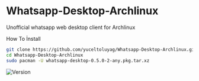 # Whatsapp-Desktop-Archlinux
Unofficial whatsapp web desktop client for Archlinux


How To İnstall

```bash
git clone https://github.com/yuceltoluyag/Whatsapp-Desktop-Archlinux.git
cd Whatsapp-Desktop-Archlinux
sudo pacman -U whatsapp-desktop-0.5.0-2-any.pkg.tar.xz
```

![Version](https://github.com/yuceltoluyag/dbeaver/blob/master/1.png?raw=true)